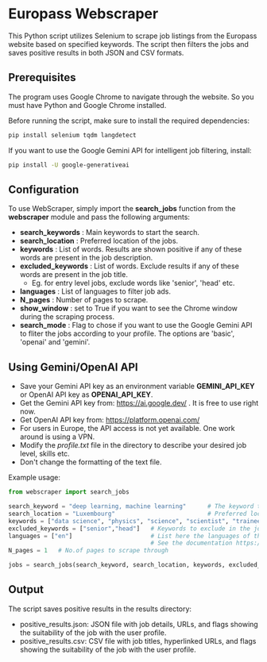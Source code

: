 # Europass Webscraper

This Python script utilizes Selenium to scrape job listings from the Europass website based on specified keywords. The script then filters the jobs and saves positive results in both JSON and CSV formats.

## Prerequisites

The program uses Google Chrome to navigate through the website. So you must have Python and Google Chrome installed.

Before running the script, make sure to install the required dependencies:

```bash
pip install selenium tqdm langdetect
```
If you want to use the Google Gemini API for intelligent job filtering, install:
```bash
pip install -U google-generativeai
```
## Configuration

To use WebScraper, simply import the **search_jobs** function from the **webscraper** module and pass the following arguments:
- **search_keywords** : Main keywords to start the search.
- **search_location** : Preferred location of the jobs.  
- **keywords** : List of words. Results are shown positive if any of these words are present in the job description.
- **excluded_keywords** : List of words. Exclude results if any of these words are present in the job title.
  - Eg. for entry level jobs, exclude words like 'senior', 'head' etc. 
- **languages** : List of languages to filter job ads.
- **N_pages** : Number of pages to scrape.
- **show_window** : set to True if you want to see the Chrome window  during the scraping process.
- **search_mode** : Flag to chose if you want to use the Google Gemini API to fliter the jobs according to your profile. The options are 'basic', 'openai' and 'gemini'.

## Using Gemini/OpenAI API

- Save your Gemini API key as an environment variable **GEMINI_API_KEY** or OpenAI API key as **OPENAI_API_KEY**.
- Get the Gemini API key from: https://ai.google.dev/ . It is free to use right now.
- Get OpenAI API key from: https://platform.openai.com/
- For users in Europe, the API access is not yet available. One work around is using a VPN.
- Modify the *profile.txt* file in the directory to describe your desired job level, skills etc.
- Don't change the formatting of the text file.

Example usage:

```python
from webscraper import search_jobs

search_keyword = "deep learning, machine learning"      # The keyword to search for jobs
search_location = "Luxembourg"                          # Preferred location of the jobs
keywords = ["data science", "physics", "science", "scientist", "trainee", "machine learning", "deep learning"]  # Keywords for job filtering
excluded_keywords = ["senior","head"]   # Keywords to exclude in the job title.
languages = ["en"]                      # List here the languages of the advertisement you are interested in.
                                        # See the documentation https://pypi.org/project/langdetect/ for abbreviations
N_pages = 1   # No.of pages to scrape through

jobs = search_jobs(search_keyword, search_location, keywords, excluded_keywords, languages, N_pages, show_window=True, search_mode='gemini')
```

## Output
The script saves positive results in the results directory:

- positive_results.json: JSON file with job details, URLs, and flags showing the suitability of the job with the user profile.
- positive_results.csv: CSV file with job titles, hyperlinked URLs, and flags showing the suitability of the job with the user profile.
